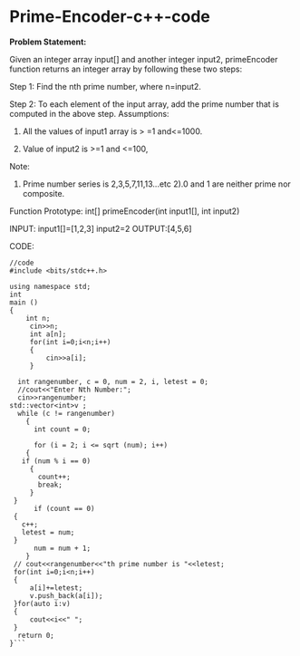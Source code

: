 # Prime-Encoder-c++-code

**Problem Statement:**

Given an integer array input[] and another integer input2, primeEncoder function returns an integer array by following these two steps:

Step 1: Find the nth prime number, where n=input2.

Step 2: To each element of the input array, add the prime number that is computed in
the above step. Assumptions:

1) All the values of input1 array is > =1 and<=1000.

2) Value of input2 is >=1 and <=100,

Note:
1) Prime number series is 2,3,5,7,11,13...etc 2).0 and 1 are neither prime nor composite.

Function Prototype: int[] primeEncoder(int input1[], int input2)

INPUT:
input1[]=[1,2,3]
input2=2
OUTPUT:[4,5,6]




CODE:



```
//code
#include <bits/stdc++.h>

using namespace std;
int
main ()
{
    int n;
     cin>>n;
     int a[n];
     for(int i=0;i<n;i++)
     {
         cin>>a[i];
     }
     
  int rangenumber, c = 0, num = 2, i, letest = 0;
  //cout<<"Enter Nth Number:";
  cin>>rangenumber;
std::vector<int>v ;
  while (c != rangenumber)
    {
      int count = 0;

      for (i = 2; i <= sqrt (num); i++)
    {
   if (num % i == 0)
     {
       count++;
       break;
     }
 }
      if (count == 0)
 {
   c++;
   letest = num;
 }
      num = num + 1;
    }
 // cout<<rangenumber<<"th prime number is "<<letest;
 for(int i=0;i<n;i++)
 {
     a[i]+=letest;
     v.push_back(a[i]);
 }for(auto i:v)
 {
     cout<<i<<" ";
 }
  return 0;
}```
